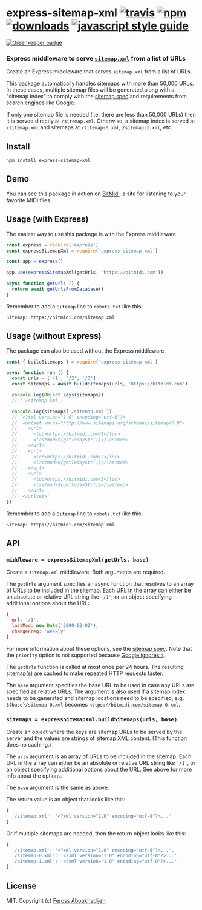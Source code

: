 # express-sitemap-xml [![travis][travis-image]][travis-url] [![npm][npm-image]][npm-url] [![downloads][downloads-image]][downloads-url] [![javascript style guide][standard-image]][standard-url]

[![Greenkeeper badge](https://badges.greenkeeper.io/feross/express-sitemap-xml.svg)](https://greenkeeper.io/)

[travis-image]: https://img.shields.io/travis/feross/express-sitemap-xml/master.svg
[travis-url]: https://travis-ci.org/feross/express-sitemap-xml
[npm-image]: https://img.shields.io/npm/v/express-sitemap-xml.svg
[npm-url]: https://npmjs.org/package/express-sitemap-xml
[downloads-image]: https://img.shields.io/npm/dm/express-sitemap-xml.svg
[downloads-url]: https://npmjs.org/package/express-sitemap-xml
[standard-image]: https://img.shields.io/badge/code_style-standard-brightgreen.svg
[standard-url]: https://standardjs.com

### Express middleware to serve [`sitemap.xml`](https://en.wikipedia.org/wiki/Sitemaps) from a list of URLs

Create an Express middleware that serves `sitemap.xml` from a list of URLs.

This package automatically handles sitemaps with more than 50,000 URLs. In these
cases, multiple sitemap files will be generated along with a "sitemap index" to
comply with the [sitemap spec](https://www.sitemaps.org/protocol.html) and
requirements from search engines like Google.

If only one sitemap file is needed (i.e. there are less than 50,000 URLs) then
it is served directly at `/sitemap.xml`. Otherwise, a sitemap index is served at
`/sitemap.xml` and sitemaps at `/sitemap-0.xml`, `/sitemap-1.xml`, etc.

## Install

```
npm install express-sitemap-xml
```

## Demo

You can see this package in action on [BitMidi](https://bitmidi.com), a site for
listening to your favorite MIDI files.

## Usage (with Express)

The easiest way to use this package is with the Express middleware.

```js
const express = require('express')
const expressSitemapXml = require('express-sitemap-xml')

const app = express()

app.use(expressSitemapXml(getUrls, 'https://bitmidi.com'))

async function getUrls () {
  return await getUrlsFromDatabase()
}
```

Remember to add a `Sitemap` line to `robots.txt` like this:

```
Sitemap: https://bitmidi.com/sitemap.xml
```

## Usage (without Express)

The package can also be used without the Express middleware.

```js
const { buildSitemaps } = require('express-sitemap-xml')

async function run () {
  const urls = ['/1', '/2', '/3']
  const sitemaps = await buildSitemaps(urls, 'https://bitmidi.com')

  console.log(Object.keys(sitemaps))
  // ['/sitemap.xml']

  console.log(sitemaps['/sitemap.xml'])
  // `<?xml version="1.0" encoding="utf-8"?>
  //  <urlset xmlns="http://www.sitemaps.org/schemas/sitemap/0.9">
  //    <url>
  //      <loc>https://bitmidi.com/1</loc>
  //      <lastmod>${getTodayStr()}</lastmod>
  //    </url>
  //    <url>
  //      <loc>https://bitmidi.com/2</loc>
  //      <lastmod>${getTodayStr()}</lastmod>
  //    </url>
  //    <url>
  //      <loc>https://bitmidi.com/3</loc>
  //      <lastmod>${getTodayStr()}</lastmod>
  //    </url>
  //  </urlset>`
})
```

Remember to add a `Sitemap` line to `robots.txt` like this:

```
Sitemap: https://bitmidi.com/sitemap.xml
```

## API

### `middleware = expressSitemapXml(getUrls, base)`

Create a `sitemap.xml` middleware. Both arguments are required.

The `getUrls` argument specifies an async function that resolves to an array of
URLs to be included in the sitemap. Each URL in the array can either be an
absolute or relative URL string like `'/1'`, or an object specifying additional
options about the URL:

```js
{
  url: '/1',
  lastMod: new Date('2000-02-02'),
  changeFreq: 'weekly'
}
```

For more information about these options, see the [sitemap spec](https://www.sitemaps.org/protocol.html). Note that the `priority` option is not supported because [Google ignores it](https://twitter.com/methode/status/846796737750712320).

The `getUrls` function is called at most once per 24 hours. The resulting
sitemap(s) are cached to make repeated HTTP requests faster.

The `base` argument specifies the base URL to be used in case any URLs are
specified as relative URLs. The argument is also used if a sitemap index needs
to be generated and sitemap locations need to be specified, e.g.
`${base}/sitemap-0.xml` becomes `https://bitmidi.com/sitemap-0.xml`.

### `sitemaps = expressSitemapXml.buildSitemaps(urls, base)`

Create an object where the keys are sitemap URLs to be served by the server and
the values are strings of sitemap XML content. (This function does no caching.)

The `urls` argument is an array of URLs to be included in the sitemap. Each URL
in the array can either be an absolute or relative URL string like `'/1'`, or an
object specifying additional options about the URL. See above for more info
about the options.

The `base` argument is the same as above.

The return value is an object that looks like this:

```js
{
  '/sitemap.xml': '<?xml version="1.0" encoding="utf-8"?>...'
}
```

Or if multiple sitemaps are needed, then the return object looks like this:

```js
{
  '/sitemap.xml': '<?xml version="1.0" encoding="utf-8"?>...',
  '/sitemap-0.xml': '<?xml version="1.0" encoding="utf-8"?>...',
  '/sitemap-1.xml': '<?xml version="1.0" encoding="utf-8"?>...'
}
```

## License

MIT. Copyright (c) [Feross Aboukhadijeh](https://feross.org).
